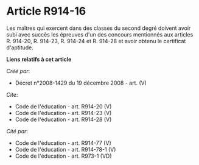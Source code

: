 # Article R914-16

Les maîtres qui exercent dans des classes du second degré doivent avoir subi avec succès les épreuves d'un des concours
mentionnés aux articles R. 914-20, R. 914-23, R. 914-24 et R. 914-28 et avoir obtenu le certificat d'aptitude.

**Liens relatifs à cet article**

_Créé par_:

  - Décret n°2008-1429 du 19 décembre 2008 - art. (V)

_Cite_:

  - Code de l'éducation - art. R914-20 (V)
  - Code de l'éducation - art. R914-23 (V)
  - Code de l'éducation - art. R914-28 (V)

_Cité par_:

  - Code de l'éducation - art. R914-77 (V)
  - Code de l'éducation - art. R914-78-1 (V)
  - Code de l'éducation - art. R973-1 (VD)
